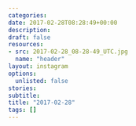 ```yaml
---
categories:
date: 2017-02-28T08:28:49+00:00
description:
draft: false
resources:
- src: 2017-02-28_08-28-49_UTC.jpg
  name: "header"
layout: instagram
options:
  unlisted: false
stories:
subtitle:
title: "2017-02-28"
tags: []
---
```


 
